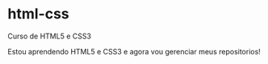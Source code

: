 # html-css
 Curso de HTML5 e CSS3

 Estou aprendendo HTML5 e CSS3 e agora vou gerenciar meus repositorios!